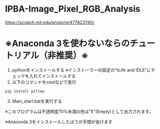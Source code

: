 # IPBA-Image_Pixel_RGB_Analysis
https://scratch.mit.edu/projects/477823740/

# ※Anaconda 3を使わないならのチュートリアル（非推奨）※

1. pythonをインストールする
※インストーラーの設定の"tc/tk and IDLE"にチェックを入れてインストールする
2. 以下のコマンドをcmdなどで実行
```sh
pip install pillow
```
3. Main_start.batを実行する

※このプログラムは不透明度70%未満の色は"E"(Empty)として出力されます。

※Anaconda 3をインストールしたほうが手間が省けます
